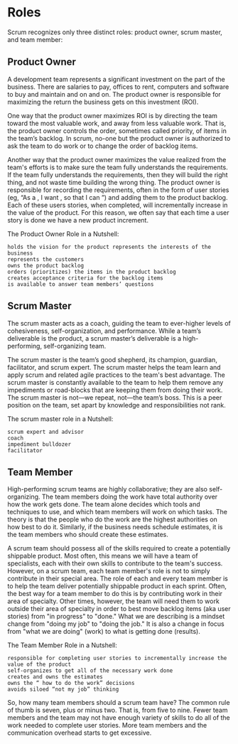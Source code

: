 # Roles

Scrum recognizes only three distinct roles: product owner, scrum master, and team member:

## Product Owner

A development team represents a significant investment on the part of the business. There are salaries to pay, offices to rent, computers and software to buy and maintain and on and on. The product owner is responsible for maximizing the return the business gets on this investment (ROI).

One way that the product owner maximizes ROI is by directing the team toward the most valuable work, and away from less valuable work. That is, the product owner controls the order, sometimes called priority, of items in the team’s backlog. In scrum, no-one but the product owner is authorized to ask the team to do work or to change the order of backlog items.

Another way that the product owner maximizes the value realized from the team's efforts is to make sure the team fully understands the requirements. If the team fully understands the requirements, then they will build the right thing, and not waste time building the wrong thing. The product owner is responsible for recording the requirements, often in the form of user stories (eg, “As a <role>, I want <a feature>, so that I can <accomplish something>”) and adding them to the product backlog. Each of these users stories, when completed, will incrementally increase in the value of the product. For this reason, we often say that each time a user story is done we have a new product increment.

The Product Owner Role in a Nutshell:

    holds the vision for the product represents the interests of the  business
    represents the customers
    owns the product backlog
    orders (prioritizes) the items in the product backlog
    creates acceptance criteria for the backlog items
    is available to answer team members’ questions

## Scrum Master

The scrum master acts as a coach, guiding the team to ever-higher levels of cohesiveness, self-organization, and performance. While a team’s deliverable is the product, a scrum master’s deliverable is a high-performing, self-organizing team.

The scrum master is the team’s good shepherd, its champion, guardian, facilitator, and scrum expert. The scrum master helps the team learn and apply scrum and related agile practices to the team's best advantage. The scrum master is constantly available to the team to help them remove any impediments or road-blocks that are keeping them from doing their work. The scrum master is not—we repeat, not—the team’s boss. This is a peer position on the team, set apart by knowledge and responsibilities not rank.

The scrum master role in a Nutshell:

    scrum expert and advisor
    coach
    impediment bulldozer
    facilitator

## Team Member

High-performing scrum teams are highly collaborative; they are also self-organizing. The team members doing the work have total authority over how the work gets done. The team alone decides which tools and techniques to use, and which team members will work on which tasks. The theory is that the people who do the work are the highest authorities on how best to do it. Similarly, if the business needs schedule estimates, it is the team members who should create these estimates.

A scrum team should possess all of the skills required to create a potentially shippable product. Most often, this means we will have a team of specialists, each with their own skills to contribute to the team's success. However, on a scrum team, each team member's role is not to simply contribute in their special area. The role of each and every team member is to help the team deliver potentially shippable product in each sprint. Often, the best way for a team member to do this is by contributing work in their area of specialty. Other times, however, the team will need them to work outside their area of specialty in order to best move backlog items (aka user stories) from "in progress" to "done." What we are describing is a mindset change from "doing my job" to "doing the job." It is also a change in focus from "what we are doing" (work) to what is getting done (results).

The Team Member Role in a Nutshell:

    responsible for completing user stories to incrementally increase the value of the product
    self-organizes to get all of the necessary work done
    creates and owns the estimates
    owns the “ how to do the work” decisions
    avoids siloed “not my job” thinking

So, how many team members should a scrum team have? The common rule of thumb is seven, plus or minus two. That is, from five to nine. Fewer team members and the team may not have enough variety of skills to do all of the work needed to complete user stories. More team members and the communication overhead starts to get excessive.
